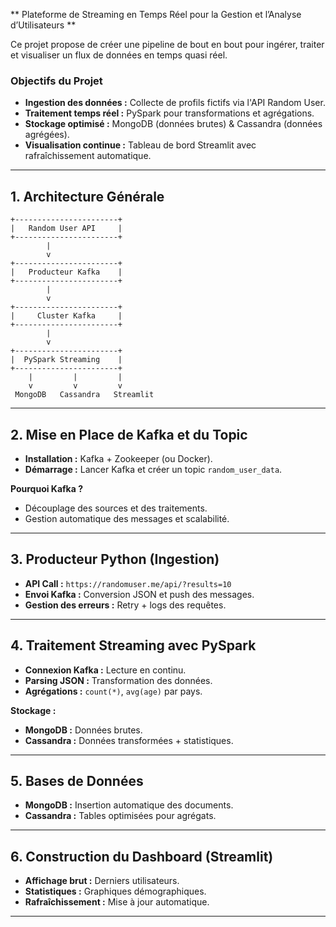 ** Plateforme de Streaming en Temps Réel pour la Gestion et l’Analyse d’Utilisateurs **

Ce projet propose de créer une pipeline de bout en bout pour ingérer, traiter et visualiser un flux de données en temps quasi réel. 

### **Objectifs du Projet** ###

- **Ingestion des données :** Collecte de profils fictifs via l'API Random User.
- **Traitement temps réel :** PySpark pour transformations et agrégations.
- **Stockage optimisé :** MongoDB (données brutes) & Cassandra (données agrégées).
- **Visualisation continue :** Tableau de bord Streamlit avec rafraîchissement automatique.

****

## **1. Architecture Générale** ##

```
+-----------------------+
|   Random User API     |
+-----------------------+
        |
        v
+-----------------------+
|   Producteur Kafka    |
+-----------------------+
        |
        v
+-----------------------+
|     Cluster Kafka     |
+-----------------------+
        |
        v
+-----------------------+
|  PySpark Streaming    |
+-----------------------+
    |         |         |
    v         v         v
 MongoDB   Cassandra   Streamlit
```

****

## **2. Mise en Place de Kafka et du Topic** ##

- **Installation :** Kafka + Zookeeper (ou Docker).
- **Démarrage :** Lancer Kafka et créer un topic `random_user_data`.

**Pourquoi Kafka ?**
- Découplage des sources et des traitements.
- Gestion automatique des messages et scalabilité.

****

## **3. Producteur Python (Ingestion)** ##

- **API Call :** `https://randomuser.me/api/?results=10`
- **Envoi Kafka :** Conversion JSON et push des messages.
- **Gestion des erreurs :** Retry + logs des requêtes.

****

## **4. Traitement Streaming avec PySpark** ##

- **Connexion Kafka :** Lecture en continu.
- **Parsing JSON :** Transformation des données.
- **Agrégations :** `count(*)`, `avg(age)` par pays.

**Stockage :**
- **MongoDB :** Données brutes.
- **Cassandra :** Données transformées + statistiques.

****

## **5. Bases de Données** ##

- **MongoDB :** Insertion automatique des documents.
- **Cassandra :** Tables optimisées pour agrégats.

****

## **6. Construction du Dashboard (Streamlit)** ##

- **Affichage brut :** Derniers utilisateurs.
- **Statistiques :** Graphiques démographiques.
- **Rafraîchissement :** Mise à jour automatique.

****
